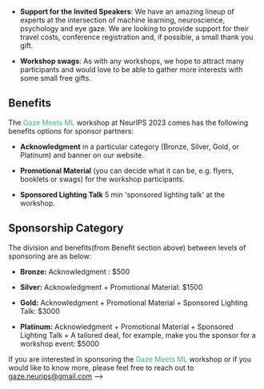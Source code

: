 <!-- 
---
layout: home
title: Call For Sponsors
permalink: /call_for_sponsors/
---

## Sponsorship Areas

Currently, we are looking for sponsors for the following areas:

- **Best Paper Prizes**: We are looking to attract paper submissions in several different research areas related to integrating human attention and eye gaze in machine learning. The prizes can be in different forms:

  - Cash (preferable)

  - Other compute sources (less preferable due to possible geo limitations)

<!-- - **Student Travel Awards**: We are looking to providing support to student participants, especially enhancing our diversity and inclusion efforts.  -->

- **Support for the Invited Speakers**: We have an amazing lineup of experts at the intersection of machine learning, neuroscience, psychology and eye gaze. We are looking to provide support for their travel costs, conference registration and, if possible, a small thank you gift.

- **Workshop swags**: As with any workshops, we hope to attract many participants and would love to be able to gather more interests with some small free gifts.

## Benefits

The <span style="color:MediumSeaGreen">Gaze Meets ML</span> workshop at NeurIPS 2023 comes has the following benefits options for sponsor partners:

- **Acknowledgment** in a particular category (Bronze, Silver, Gold, or Platinum) and banner on our website.

- **Promotional Material** (you can decide what it can be, e.g. flyers, booklets or swags) for the workshop participants.

- **Sponsored Lighting Talk** 5 min 'sponsored lighting talk' at the workshop.

## Sponsorship Category

The division and benefits(from Benefit section above) between levels of sponsoring are as below:

- **Bronze:** Acknowledgment : $500
- **Silver:** Acknowledgment + Promotional Material: $1500

- **Gold:** Acknowledgment + Promotional Material + Sponsored Lighting Talk: $3000

- **Platinum:** Acknowledgment + Promotional Material + Sponsored Lighting Talk + A tailored deal, for example, make you the sponsor for a workshop event: $5000

If you are interested in sponsoring the <span style="color:MediumSeaGreen">Gaze Meets ML</span> workshop or if you would like to know more, please feel free to reach out to <span style="color:MediumBlue">gaze.neurips@gmail.com</span>
-->
